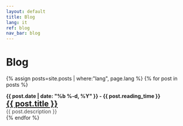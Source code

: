 ```yaml
---
layout: default
title: Blog
lang: it
ref: blog
nav_bar: blog
---
```

# Blog
{% assign posts=site.posts | where:"lang", page.lang %}
{% for post in posts %}
<div class="post">
  <span style="font-weight: bold">{{ post.date | date: "%b %-d, %Y" }} - {{ post.reading_time }}</span>
  <h2 style="margin:0px">
    <a class="post-link" href="{{ post.url | prepend: site.baseurl }}">{{ post.title }}</a>
  </h2>
  <p style="opacity:0.8; margin:0px">{{ post.description }}</p>
</div>
{% endfor %}